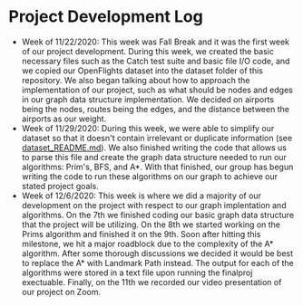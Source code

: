 # Project Development Log

- Week of 11/22/2020:
This week was Fall Break and it was the first week of our project development. During this week, we created the basic necessary files such as the Catch test suite and basic file I/O code, and we copied our OpenFlights dataset into the dataset folder of this repository. We also began talking about how to approach the implementation of our project, such as what should be nodes and edges in our graph data structure implementation. We decided on airports being the nodes, routes being the edges, and the distance between the airports as our weight.
- Week of 11/29/2020:
During this week, we were able to simplify our dataset so that it doesn't contain irrelevant or duplicate information (see [dataset_README.md](dataset/dataset_README.md)). We also finished writing the code that allows us to parse this file and create the graph data structure needed to run our algorithms: Prim's, BFS, and A*. With that finished, our group has begun writing the code to run these algorithms on our graph to achieve our stated project goals.
- Week of 12/6/2020:
This week is where we did a majority of our development on the project with respect to our graph implentation and algorithms. On the 7th we finished coding our basic graph data structure that the project will be utilizing. On the 8th we started working on the Prims algorithm and finished it on the 9th. Soon after hitting this milestone, we hit a major roadblock due to the complexity of the A* algorithm. After some thorough discussions we decided it would be best to replace the A* with Landmark Path instead. The output for each of the algorithms were stored in a text file upon running the finalproj exectuable. Finally, on the 11th we recorded our video presentation of our project on Zoom.